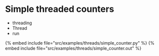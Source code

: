 # Simple threaded counters

* threading
* Thread
* run

{% embed include file="src/examples/threads/simple_counter.py" %}
{% embed include file="src/examples/threads/simple_counter.out" %}



